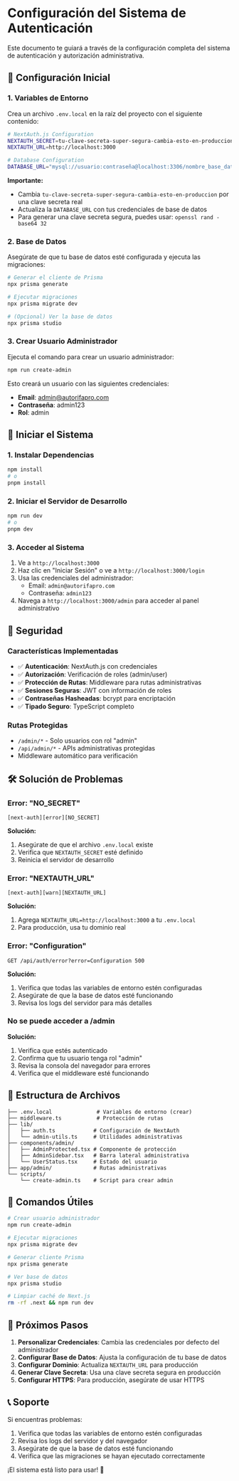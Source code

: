 # Configuración del Sistema de Autenticación

Este documento te guiará a través de la configuración completa del sistema de autenticación y autorización administrativa.

## 🔧 Configuración Inicial

### 1. Variables de Entorno

Crea un archivo `.env.local` en la raíz del proyecto con el siguiente contenido:

```bash
# NextAuth.js Configuration
NEXTAUTH_SECRET=tu-clave-secreta-super-segura-cambia-esto-en-produccion
NEXTAUTH_URL=http://localhost:3000

# Database Configuration
DATABASE_URL="mysql://usuario:contraseña@localhost:3306/nombre_base_datos"
```

**Importante:**

- Cambia `tu-clave-secreta-super-segura-cambia-esto-en-produccion` por una clave secreta real
- Actualiza la `DATABASE_URL` con tus credenciales de base de datos
- Para generar una clave secreta segura, puedes usar: `openssl rand -base64 32`

### 2. Base de Datos

Asegúrate de que tu base de datos esté configurada y ejecuta las migraciones:

```bash
# Generar el cliente de Prisma
npx prisma generate

# Ejecutar migraciones
npx prisma migrate dev

# (Opcional) Ver la base de datos
npx prisma studio
```

### 3. Crear Usuario Administrador

Ejecuta el comando para crear un usuario administrador:

```bash
npm run create-admin
```

Esto creará un usuario con las siguientes credenciales:

- **Email**: admin@autorifapro.com
- **Contraseña**: admin123
- **Rol**: admin

## 🚀 Iniciar el Sistema

### 1. Instalar Dependencias

```bash
npm install
# o
pnpm install
```

### 2. Iniciar el Servidor de Desarrollo

```bash
npm run dev
# o
pnpm dev
```

### 3. Acceder al Sistema

1. Ve a `http://localhost:3000`
2. Haz clic en "Iniciar Sesión" o ve a `http://localhost:3000/login`
3. Usa las credenciales del administrador:
   - Email: `admin@autorifapro.com`
   - Contraseña: `admin123`
4. Navega a `http://localhost:3000/admin` para acceder al panel administrativo

## 🔐 Seguridad

### Características Implementadas

- ✅ **Autenticación**: NextAuth.js con credenciales
- ✅ **Autorización**: Verificación de roles (admin/user)
- ✅ **Protección de Rutas**: Middleware para rutas administrativas
- ✅ **Sesiones Seguras**: JWT con información de roles
- ✅ **Contraseñas Hasheadas**: bcrypt para encriptación
- ✅ **Tipado Seguro**: TypeScript completo

### Rutas Protegidas

- `/admin/*` - Solo usuarios con rol "admin"
- `/api/admin/*` - APIs administrativas protegidas
- Middleware automático para verificación

## 🛠️ Solución de Problemas

### Error: "NO_SECRET"

```
[next-auth][error][NO_SECRET]
```

**Solución:**

1. Asegúrate de que el archivo `.env.local` existe
2. Verifica que `NEXTAUTH_SECRET` esté definido
3. Reinicia el servidor de desarrollo

### Error: "NEXTAUTH_URL"

```
[next-auth][warn][NEXTAUTH_URL]
```

**Solución:**

1. Agrega `NEXTAUTH_URL=http://localhost:3000` a tu `.env.local`
2. Para producción, usa tu dominio real

### Error: "Configuration"

```
GET /api/auth/error?error=Configuration 500
```

**Solución:**

1. Verifica que todas las variables de entorno estén configuradas
2. Asegúrate de que la base de datos esté funcionando
3. Revisa los logs del servidor para más detalles

### No se puede acceder a /admin

**Solución:**

1. Verifica que estés autenticado
2. Confirma que tu usuario tenga rol "admin"
3. Revisa la consola del navegador para errores
4. Verifica que el middleware esté funcionando

## 📁 Estructura de Archivos

```
├── .env.local              # Variables de entorno (crear)
├── middleware.ts           # Protección de rutas
├── lib/
│   ├── auth.ts            # Configuración de NextAuth
│   └── admin-utils.ts     # Utilidades administrativas
├── components/admin/
│   ├── AdminProtected.tsx # Componente de protección
│   ├── AdminSidebar.tsx   # Barra lateral administrativa
│   └── UserStatus.tsx     # Estado del usuario
├── app/admin/             # Rutas administrativas
└── scripts/
    └── create-admin.ts    # Script para crear admin
```

## 🔄 Comandos Útiles

```bash
# Crear usuario administrador
npm run create-admin

# Ejecutar migraciones
npx prisma migrate dev

# Generar cliente Prisma
npx prisma generate

# Ver base de datos
npx prisma studio

# Limpiar caché de Next.js
rm -rf .next && npm run dev
```

## 🎯 Próximos Pasos

1. **Personalizar Credenciales**: Cambia las credenciales por defecto del administrador
2. **Configurar Base de Datos**: Ajusta la configuración de tu base de datos
3. **Configurar Dominio**: Actualiza `NEXTAUTH_URL` para producción
4. **Generar Clave Secreta**: Usa una clave secreta segura en producción
5. **Configurar HTTPS**: Para producción, asegúrate de usar HTTPS

## 📞 Soporte

Si encuentras problemas:

1. Verifica que todas las variables de entorno estén configuradas
2. Revisa los logs del servidor y del navegador
3. Asegúrate de que la base de datos esté funcionando
4. Verifica que las migraciones se hayan ejecutado correctamente

¡El sistema está listo para usar! 🎉
